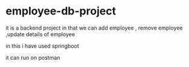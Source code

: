 # employee-db-project
it is a backend project in that we can add employee , remove employee ,update details of employee 
 
 in this i have used springboot 

 it can run on postman 

 

